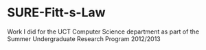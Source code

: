 SURE-Fitt-s-Law
===============

Work I did for the UCT Computer Science department as part of the Summer Undergraduate Research Program 2012/2013